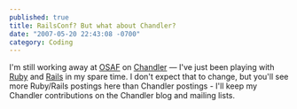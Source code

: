 ```yaml
---
published: true
title: RailsConf? But what about Chandler?
date: "2007-05-20 22:43:08 -0700"
category: Coding
---
```


I'm still working away at <a href="http://www.osafoundation.org/"
target="_blank">OSAF</a> on <a href="http://chandlerproject.org/"
target="_blank">Chandler</a> &mdash; I've just been playing with
<a href="http://www.ruby-lang.org/">Ruby</a> and
<a href="http://www.rubyonrails.org/">Rails</a> in my spare
time. I don't expect that to change, but you'll see more Ruby/Rails postings
here than Chandler postings - I'll keep my Chandler contributions on the
Chandler blog and mailing lists.
